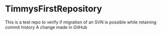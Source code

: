 # TimmysFirstRepository
This is a test repo to verify if migration of an SVN is possible while retaining commit history
A change made in GitHub
